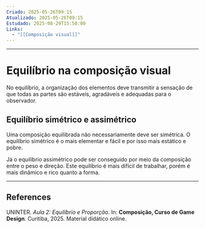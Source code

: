 ```yaml
---
Criado: 2025-05-26T09:15
Atualizado: 2025-05-26T09:15
Estudado: 2025-08-29T15:50:00
Links:
  - "[[Composição visual]]"
---
```

---
# Equilíbrio na composição visual

No equilíbrio, a organização dos elementos deve transmitir a sensação de que todas as partes são estáveis, agradáveis e adequadas para o observador.

## Equilíbrio simétrico e assimétrico

Uma composição equilibrada não necessariamente deve ser simétrica. O equilíbrio simétrico é o mais elementar e fácil e por isso mais estático e pobre.

Já o equilíbrio assimétrico pode ser conseguido por meio da composição entre o peso e direção. Este equilíbrio é mais difícil de trabalhar, porém é mais dinâmico e rico quanto a forma.

---
## References

UNINTER.  _Aula 2: Equilíbrio e Proporção_. In: **Composição, Curso de Game Design**. Curitiba, 2025. Material didático online.